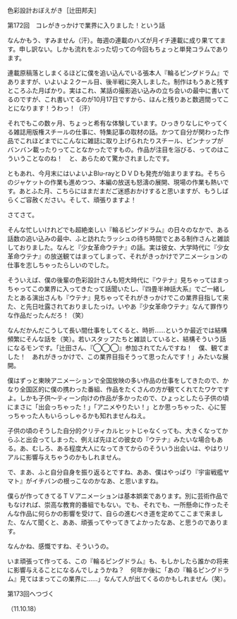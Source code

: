 <!-- source: http://web.archive.org/web/20250215190716/http://www.style.fm/as/05_column/tsujita/tsujita172.shtml -->

色彩設計おぼえがき［辻田邦夫］

第172回　コレがきっかけで業界に入りました！という話

なんかもう、すみません（汗）。毎週の連載のハズが月イチ連載に成り果ててます。申し訳ない。しかも流れをぶった切っての今回もちょっと単発コラムであります。

連載原稿落としまくるほどに僕を追い込んでいる張本人『輪るピングドラム』でありますが、いよいよ２クール目、後半戦に突入しました。制作はもうあと残すところふた月ばかり。実はこれ、某話の撮影追い込みの立ち会いの最中に書いてるのですが、これ書いてるのが10月17日ですから、ほんと残りあと数週間ってことになります！うわっ！（汗）

それでもこの数ヶ月、ちょっと希有な体験しています。ひっきりなしにやってくる雑誌用版権スチールの仕事に、特集記事の取材の話。かつて自分が関わった作品でこれほどまでにこんなに雑誌に取り上げられたりスチール、ピンナップがバンバン載ったりってことなかったですもの。作品が注目を浴びる、ってのはこういうことなのね！　と、あらためて驚かされましたです。

ともあれ、今月末にはいよいよBlu-rayとＤＶＤも発売が始まりますね。そちらのジャケットの作業も進めつつ、本編の放送も怒濤の展開、現場の作業も熱いです。あとふた月、こちらにはまだまだご迷惑おかけすると思いますが、もうしばらくご容赦ください。そして、頑張りますよ！

さてさて。

そんな忙しいけれどでも超絶楽しい『輪るピングドラム』の日々のなかで、ある話数の追い込みの最中、ふと訪れたラッシュの待ち時間でとある制作さんと雑談しておりました。なんと『少女革命ウテナ』の話。実は彼女、大学時代に『少女革命ウテナ』の放送観てはまってしまって、それがきっかけでアニメーションの仕事を志しちゃったらしいのでした。

そういえば、僕の後輩の色彩設計さんも短大時代に『ウテナ』見ちゃってはまっちゃってこの業界に入ってきたって話聞いたし、『四畳半神話大系』でご一緒したとある演出さんも『ウテナ』見ちゃってそれがきっかけでこの業界目指して来た、と先日吐露されておりましたっけ。いやあ『少女革命ウテナ』なんて罪作りな作品だったんだろ！（笑）

なんだかんだこうして長い間仕事をしてくると、時折……というか最近では結構頻繁にそんな話を（笑）。若いスタッフたちと雑談していると、結構そういう話になるモンです。「辻田さん、『◯◯◯』参加されてたんですね！　僕、観てました！　あれがきっかけで、この業界目指そうって思ったんです！」みたいな展開。

僕はずっと東映アニメーションで全国放映の多い作品の仕事をしてきたので、かなり全国区的に僕の携わった番組、作品をたくさんの方が観てくれてたワケですよ。しかも子供〜ティーン向けの作品が多かったので、ひょっとしたら子供の頃にまさに「出会っちゃった！」「アニメやりたい！」とか思っちゃった、心に誓っちゃった人もいらっしゃるかも知れませんねえ。

子供の頃のそうした自分的クリティカルヒットじゃなくっても、大きくなってからふと出会ってしまった、例えば先ほどの彼女の『ウテナ』みたいな場合もある。あ、むしろ、ある程度大人になってきてからのそういう出会いは、やはりリアルに影響与えちゃうのかもしれません。

で、まあ、ふと自分自身を振り返るとですね、ああ、僕はやっぱり『宇宙戦艦ヤマト』がイチバンの根っこなのかなあ、と思いますね。

僕らが作ってきてるＴＶアニメーションは基本娯楽であります。別に芸術作品でもなければ、崇高な教育的番組でもない。でも、それでも、一所懸命に作ったそんな作品に何らかの影響を受けて、自らの進むべき道を定めてここまで来ました、なんて聞くと、ああ、頑張ってやってきてよかったなあ、と思うのであります。

なんかね、感慨ですね、そういうの。　

いま頑張って作ってる、この『輪るピングドラム』も、もしかしたら誰かの将来に影響与えることになるんでしょうかね？　何年か後に「あの『輪るピングドラム』見てはまってこの業界に……」なんて人が出てくるのかもしれません（笑）。

第173回へつづく

（11.10.18）
